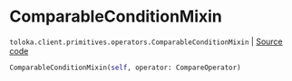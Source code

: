 # ComparableConditionMixin
`toloka.client.primitives.operators.ComparableConditionMixin` | [Source code](https://github.com/Toloka/toloka-kit/blob/v1.2.3/src/client/primitives/operators.py#L179)

```python
ComparableConditionMixin(self, operator: CompareOperator)
```

